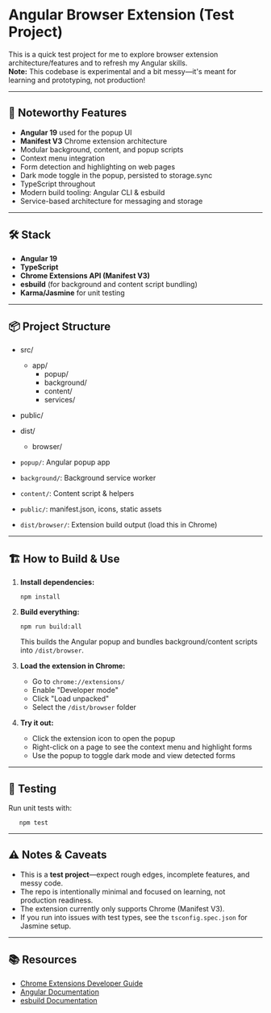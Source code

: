 # Angular Browser Extension (Test Project)

This is a quick test project for me to explore browser extension architecture/features and to refresh my Angular skills.  
**Note:** This codebase is experimental and a bit messy—it's meant for learning and prototyping, not production!

---

## 🚀 Noteworthy Features

- **Angular 19** used for the popup UI
- **Manifest V3** Chrome extension architecture
- Modular background, content, and popup scripts
- Context menu integration
- Form detection and highlighting on web pages
- Dark mode toggle in the popup, persisted to storage.sync
- TypeScript throughout
- Modern build tooling: Angular CLI & esbuild
- Service-based architecture for messaging and storage

---

## 🛠️ Stack

- **Angular 19**
- **TypeScript**
- **Chrome Extensions API (Manifest V3)**
- **esbuild** (for background and content script bundling)
- **Karma/Jasmine** for unit testing

---

## 📦 Project Structure

- src/
  - app/
    - popup/
    - background/
    - content/
    - services/
- public/
- dist/
  - browser/

- `popup/`: Angular popup app
- `background/`: Background service worker
- `content/`: Content script & helpers
- `public/`: manifest.json, icons, static assets
- `dist/browser/`: Extension build output (load this in Chrome)

---

## 🏗️ How to Build & Use

1. **Install dependencies:**

       npm install

2. **Build everything:**

       npm run build:all

   This builds the Angular popup and bundles background/content scripts into `/dist/browser`.

3. **Load the extension in Chrome:**
   - Go to `chrome://extensions/`
   - Enable "Developer mode"
   - Click "Load unpacked"
   - Select the `/dist/browser` folder

4. **Try it out:**
   - Click the extension icon to open the popup
   - Right-click on a page to see the context menu and highlight forms
   - Use the popup to toggle dark mode and view detected forms

---

## 🧪 Testing

Run unit tests with:

       npm test

---

## ⚠️ Notes & Caveats

- This is a **test project**—expect rough edges, incomplete features, and messy code.
- The repo is intentionally minimal and focused on learning, not production readiness.
- The extension currently only supports Chrome (Manifest V3).
- If you run into issues with test types, see the `tsconfig.spec.json` for Jasmine setup.

---

## 📚 Resources

- [Chrome Extensions Developer Guide](https://developer.chrome.com/docs/extensions/)
- [Angular Documentation](https://angular.dev/)
- [esbuild Documentation](https://esbuild.github.io/)
